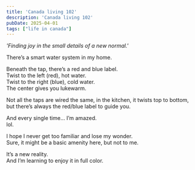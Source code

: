 ```yaml
---
title: 'Canada living 102'
description: 'Canada living 102'
pubDate: 2025-04-01
tags: ["life in canada"]
---
```


_'Finding joy in the small details of a new normal.'_

There’s a smart water system in my home.

Beneath the tap, there’s a red and blue label.  
Twist to the left (red), hot water.  
Twist to the right (blue), cold water.  
The center gives you lukewarm.

Not all the taps are wired the same, in the kitchen, it twists top to bottom, but there’s always the red/blue label to guide you.

And every single time… I’m amazed.  
lol.

I hope I never get too familiar and lose my wonder.  
Sure, it might be a basic amenity here, but not to me.  

It’s a new reality.  
And I’m learning to enjoy it in full color.
